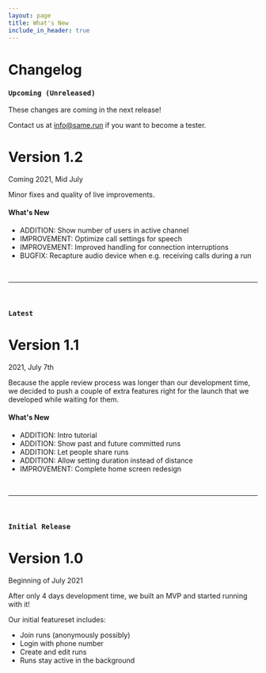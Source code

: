 ```yaml
---
layout: page
title: What's New
include_in_header: true
---
```


# Changelog

### `Upcoming (Unreleased)`

These changes are coming in the next release!

Contact us at <info@same.run> if you want to become a tester.

# **Version 1.2**
Coming 2021, Mid July

Minor fixes and quality of live improvements.

#### What's New

- ADDITION: Show number of users in active channel
- IMPROVEMENT: Optimize call settings for speech
- IMPROVEMENT: Improved handling for connection interruptions
- BUGFIX: Recapture audio device when e.g. receiving calls during a run

<br>

________
<br>

### `Latest`
# **Version 1.1**
2021, July 7th

Because the apple review process was longer than our development time, we
decided to push a couple of extra features right for the launch that we
developed while waiting for them.

#### What's New

- ADDITION: Intro tutorial
- ADDITION: Show past and future committed runs
- ADDITION: Let people share runs
- ADDITION: Allow setting duration instead of distance
- IMPROVEMENT: Complete home screen redesign

<br>

________
<br>

### `Initial Release`

# **Version 1.0**
Beginning of July 2021

After only 4 days development time, we built an MVP and started running with it!

Our initial featureset includes:

- Join runs (anonymously possibly)
- Login with phone number
- Create and edit runs
- Runs stay active in the background
